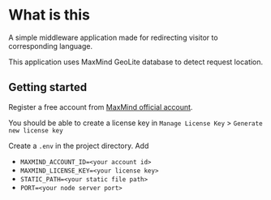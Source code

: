 # What is this

A simple middleware application made for redirecting visitor to corresponding language.

This application uses MaxMind GeoLite database to detect request location.

## Getting started
Register a free account from [MaxMind official account](https://www.maxmind.com/). 

You should be able to create a license key in `Manage License Key` > `Generate new license key`

Create a `.env` in the project directory.
Add 

- `MAXMIND_ACCOUNT_ID=<your account id>`
- `MAXMIND_LICENSE_KEY=<your license key>`
- `STATIC_PATH=<your static file path>`
- `PORT=<your node server port>`

